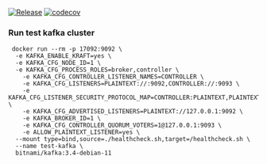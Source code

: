 [![Release](https://github.com/kneu-messenger-pigeon/init-kafka/actions/workflows/release.yaml/badge.svg)](https://github.com/kneu-messenger-pigeon/init-kafka/actions/workflows/release.yaml)
[![codecov](https://codecov.io/gh/kneu-messenger-pigeon/init-kafka/branch/main/graph/badge.svg?token=6MFQNOFBIT)](https://codecov.io/gh/kneu-messenger-pigeon/init-kafka)

### Run test kafka cluster

```shell
 docker run --rm -p 17092:9092 \
  -e KAFKA_ENABLE_KRAFT=yes \
  -e KAFKA_CFG_NODE_ID=1 \
  -e KAFKA_CFG_PROCESS_ROLES=broker,controller \
    -e KAFKA_CFG_CONTROLLER_LISTENER_NAMES=CONTROLLER \
    -e KAFKA_CFG_LISTENERS=PLAINTEXT://:9092,CONTROLLER://:9093 \
    -e KAFKA_CFG_LISTENER_SECURITY_PROTOCOL_MAP=CONTROLLER:PLAINTEXT,PLAINTEXT:PLAINTEXT \
    -e KAFKA_CFG_ADVERTISED_LISTENERS=PLAINTEXT://127.0.0.1:9092 \
    -e KAFKA_BROKER_ID=1 \
    -e KAFKA_CFG_CONTROLLER_QUORUM_VOTERS=1@127.0.0.1:9093 \
    -e ALLOW_PLAINTEXT_LISTENER=yes \
  --mount type=bind,source=./healthcheck.sh,target=/healthcheck.sh \
  --name test-kafka \
  bitnami/kafka:3.4-debian-11
```
